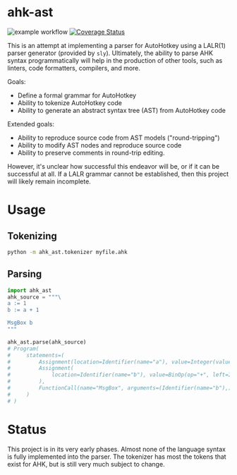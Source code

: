 # ahk-ast

![example workflow](https://github.com/spyoungtech/ahk-ast/actions/workflows/unittests.yaml/badge.svg)
[![Coverage Status](https://coveralls.io/repos/github/spyoungtech/ahk-ast/badge.svg?branch=main)](https://coveralls.io/github/spyoungtech/ahk-ast?branch=main)



This is an attempt at implementing a parser for AutoHotkey using a LALR(1) parser generator (provided by `sly`).
Ultimately, the ability to parse AHK syntax programmatically will help in the production of other tools, such as
linters, code formatters, compilers, and more.


Goals:

- Define a formal grammar for AutoHotkey
- Ability to tokenize AutoHotkey code
- Ability to generate an abstract syntax tree (AST) from AutoHotkey code


Extended goals:

- Ability to reproduce source code from AST models ("round-tripping")
- Ability to modify AST nodes and reproduce source code
- Ability to preserve comments in round-trip editing.



However, it's unclear how successful this endeavor will be, or if it can be successful at all. If a LALR grammar cannot
be established, then this project will likely remain incomplete.

# Usage


## Tokenizing

```bash
python -m ahk_ast.tokenizer myfile.ahk
```

## Parsing

```python
import ahk_ast
ahk_source = """\
a := 1
b := a + 1

MsgBox b
"""

ahk_ast.parse(ahk_source)
# Program(
#     statements=(
#         Assignment(location=Identifier(name="a"), value=Integer(value=1)),
#         Assignment(
#             location=Identifier(name="b"), value=BinOp(op="+", left=Identifier(name="a"), right=Integer(value=1))
#         ),
#         FunctionCall(name="MsgBox", arguments=(Identifier(name="b"),)),
#     )
# )

```

# Status

This project is in its very early phases. Almost none of the language syntax is fully implemented into the parser.
The tokenizer has most the tokens that exist for AHK, but is still very much subject to change.
